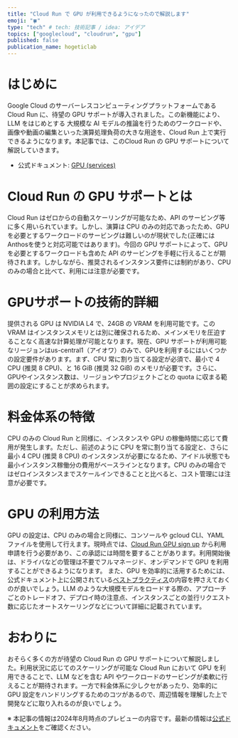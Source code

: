 ```yaml
---
title: "Cloud Run で GPU が利用できるようになったので解説します"
emoji: "🍀"
type: "tech" # tech: 技術記事 / idea: アイデア
topics: ["googlecloud", "cloudrun", "gpu"]
published: false
publication_name: hogeticlab
---
```



# はじめに
Google Cloud のサーバーレスコンピューティングプラットフォームである Cloud Run に、待望の GPU サポートが導入されました。この新機能により、LLM をはじめとする 大規模な AI モデルの推論を行うためのワークロードや、画像や動画の編集といった演算処理負荷の大きな用途を、Cloud Run 上で実行できるようになります。本記事では、このCloud Run の GPU サポートについて解説していきます。

- 公式ドキュメント: [GPU (services)](https://cloud.google.com/run/docs/configuring/services/gpu)

# Cloud Run の GPU サポートとは
Cloud Run はゼロからの自動スケーリングが可能なため、API のサービング等に多く用いられています。しかし、演算は CPU のみの対応であったため、GPU を必要とするワークロードのサービングは難しいのが現状でした(正確にはAnthosを使うと対応可能ではあります)。今回の GPU サポートによって、GPU を必要とするワークロードも含めた API のサービングを手軽に行えることが期待されます。しかしながら、推奨されるインスタンス要件には制約があり、CPU のみの場合と比べて、利用には注意が必要です。

# GPUサポートの技術的詳細
提供される GPU は NVIDIA L4 で、24GB の VRAM を利用可能です。この VRAM はインスタンスメモリとは別に確保されるため、メインメモリを圧迫することなく高速な計算処理が可能となります。現在、GPU サポートが利用可能なリージョンはus-central1（アイオワ）のみで、GPUを利用するにはいくつかの設定要件があります。まず、CPU 常に割り当てる設定が必須で、最小で 4 CPU (推奨 8 CPU)、と 16 GiB (推奨 32 GiB) のメモリが必要です。さらに、GPUやインスタンス数は、リージョンやプロジェクトごとの quota に収まる範囲の設定にすることが求められます。

# 料金体系の特徴
CPU のみの Cloud Run と同様に、インスタンスや GPU の稼働時間に応じて費用が発生します。ただし、前述のように CPU を常に割り当てる設定と、さらに最小 4 CPU (推奨 8 CPU) のインスタンスが必要になるため、アイドル状態でも最小インスタンス稼働分の費用がベースラインとなります。CPU のみの場合ではゼロインスタンスまでスケールインできることと比べると、コスト管理には注意が必要です。

# GPU の利用方法
GPU の設定は、CPU のみの場合と同様に、コンソールや gcloud CLI、YAML ファイルを使用して行えます。現時点では、[Cloud Run GPU sign up](https://services.google.com/fb/forms/cloudrungpusignup/) から利用申請を行う必要があり、この承認には時間を要することがあります。利用開始後は、ドライバなどの管理は不要でフルマネージド、オンデマンドで GPU を利用することができるようになります。
また、GPU を効率的に活用するためには、公式ドキュメント上に公開されている[ベストプラクティス](https://cloud.google.com/run/docs/configuring/services/gpu-best-practices)の内容を押さえておくのが良いでしょう。LLM のような大規模モデルをロードする際の、アプローチごとのトレードオフ、デプロイ時の注意点、インスタンスごとの並行リクエスト数に応じたオートスケーリングなどについて詳細に記載されています。

# おわりに
おそらく多くの方が待望の Cloud Run の GPU サポートについて解説しました。利用状況に応じてのスケーリングが可能な Cloud Run において GPU を利用できることで、LLM などを含む API やワークロードのサービングが柔軟に行えることが期待されます。一方で料金体系に少しクセがあったり、効率的に GPU 設定をハンドリングするためのコツがあるので、周辺情報を理解した上で開発などに取り入れるのが良いでしょう。

※ 本記事の情報は2024年8月時点のプレビューの内容です。最新の情報は[公式ドキュメント](https://cloud.google.com/run/docs/configuring/services/gpu)をご確認ください。
